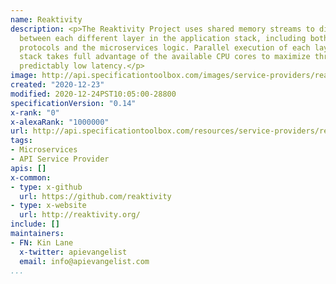 ```yaml
---
name: Reaktivity
description: <p>The Reaktivity Project uses shared memory streams to directly communicate
  between each different layer in the application stack, including both the networking
  protocols and the microservices logic. Parallel execution of each layer in the application
  stack takes full advantage of the available CPU cores to maximize throughput with
  predictably low latency.</p>
image: http://api.specificationtoolbox.com/images/service-providers/reaktivity.jpg
created: "2020-12-23"
modified: 2020-12-24PST10:05:00-28800
specificationVersion: "0.14"
x-rank: "0"
x-alexaRank: "1000000"
url: http://api.specificationtoolbox.com/resources/service-providers/reaktivity/
tags:
- Microservices
- API Service Provider
apis: []
x-common:
- type: x-github
  url: https://github.com/reaktivity
- type: x-website
  url: http://reaktivity.org/
include: []
maintainers:
- FN: Kin Lane
  x-twitter: apievangelist
  email: info@apievangelist.com
...
```

